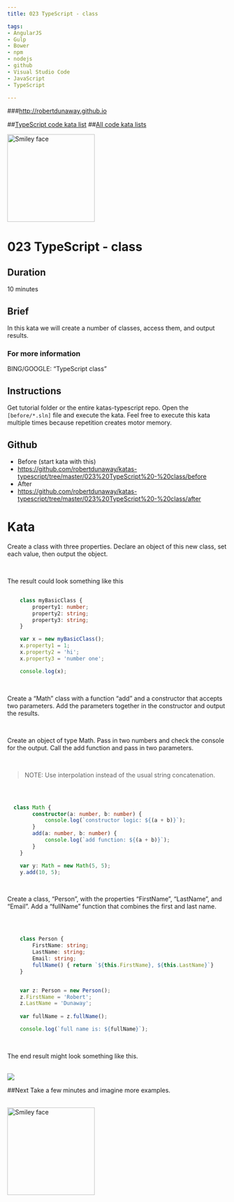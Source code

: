 ```yaml
---
title: 023 TypeScript - class

tags: 
- AngularJS
- Gulp
- Bower
- npm
- nodejs
- github
- Visual Studio Code
- JavaScript
- TypeScript

---
```


###http://robertdunaway.github.io

##[TypeScript code kata list](http://mycodekatas.github.io/typescript.html)
##[All code kata lists](http://mycodekatas.github.io/)

 <img src="https://raw.githubusercontent.com/robertdunaway/katas-typescript/master/katas-TS-logo.png" alt="Smiley face" height="200" width="200"> 

# 023 TypeScript - class

## Duration
10 minutes

## Brief
In this kata we will create a number of classes, access them, and output results.

### For more information 
BING/GOOGLE: “TypeScript class”

## Instructions
Get tutorial folder or the entire katas-typescript repo.
Open the `[before/*.sln]` file and execute the kata.
Feel free to execute this kata multiple times because repetition creates motor memory.

## Github
 - Before (start kata with this)
  - https://github.com/robertdunaway/katas-typescript/tree/master/023%20TypeScript%20-%20class/before
 - After
  - https://github.com/robertdunaway/katas-typescript/tree/master/023%20TypeScript%20-%20class/after


# Kata

Create a class with three properties.  Declare an object of this new class, set each value, then output the object.

<br>

The result could look something like this
<br>

```typescript
 
    class myBasicClass {
        property1: number;
        property2: string;
        property3: string;
    }

    var x = new myBasicClass();
    x.property1 = 1;
    x.property2 = 'hi';
    x.property3 = 'number one';

    console.log(x);


```

<br>

Create a “Math” class with a function “add” and a constructor that accepts two parameters.  Add the parameters together in the constructor and output the results.

<br>

Create an object of type Math.  Pass in two numbers and check the console for the output.  Call the add function and pass in two parameters.

<br>

> NOTE: Use interpolation instead of the usual string concatenation.

<br>

```typescript

  class Math {
        constructor(a: number, b: number) {
            console.log(`constructor logic: ${(a + b)}`);
        }
        add(a: number, b: number) {
            console.log(`add function: ${(a + b)}`);
        }
    }

    var y: Math = new Math(5, 5);
    y.add(10, 5);


```

<br>

Create a class, “Person”, with the properties “FirstName”, “LastName”, and “Email”.  Add a “fullName” function that combines the first and last name.  

<br>

```typescript

    class Person {
        FirstName: string;
        LastName: string;
        Email: string;
        fullName() { return `${this.FirstName}, ${this.LastName}`}
    }


    var z: Person = new Person();
    z.FirstName = 'Robert';
    z.LastName = 'Dunaway';
    
    var fullName = z.fullName();

    console.log(`full name is: ${fullName}`);


```

<br>

The end result might look something like this.

<br>

 <img src="https://raw.githubusercontent.com/robertdunaway/katas-typescript/master/023%20TypeScript%20-%20class/1.png"> 


##Next
Take a few minutes and imagine more examples. 

<br>

 <img src="https://raw.githubusercontent.com/robertdunaway/katas-typescript/master/katas-TS-logo.png" alt="Smiley face" height="200" width="200"> 